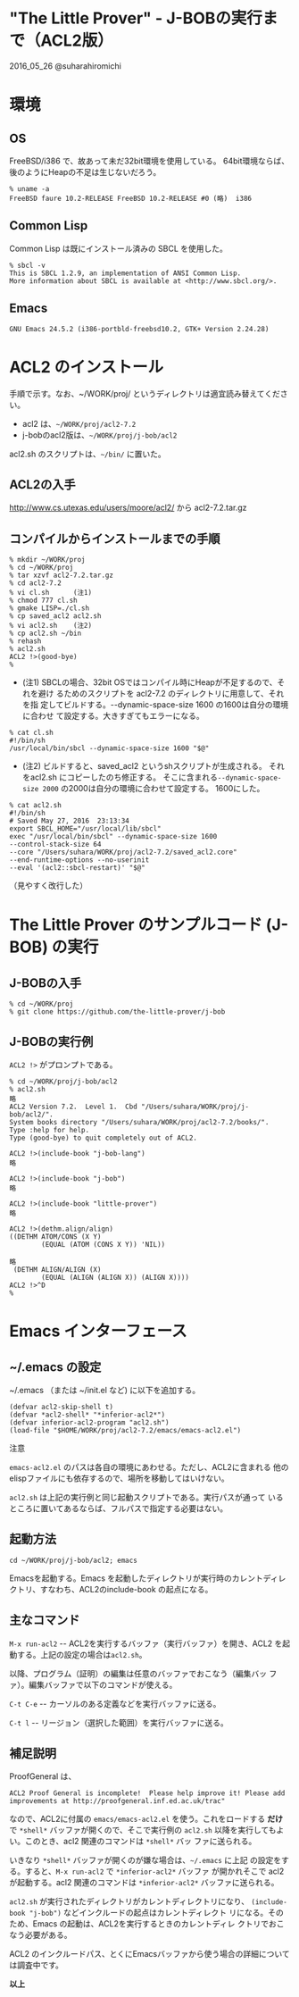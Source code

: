 "The Little Prover" - J-BOBの実行まで（ACL2版）
=======================

2016_05_26 @suharahiromichi

# 環境

## OS

FreeBSD/i386 で、故あって未だ32bit環境を使用している。
64bit環境ならば、後のようにHeapの不足は生じないだろう。

```
% uname -a
FreeBSD faure 10.2-RELEASE FreeBSD 10.2-RELEASE #0 (略)  i386
```

## Common Lisp

Common Lisp は既にインストール済みの SBCL を使用した。

```
% sbcl -v
This is SBCL 1.2.9, an implementation of ANSI Common Lisp.
More information about SBCL is available at <http://www.sbcl.org/>.
```

## Emacs

``GNU Emacs 24.5.2 (i386-portbld-freebsd10.2, GTK+ Version 2.24.28)``


# ACL2 のインストール

手順で示す。なお、~/WORK/proj/ というディレクトリは適宜読み替えてください。

- acl2 は、``~/WORK/proj/acl2-7.2``
- j-bobのacl2版は、``~/WORK/proj/j-bob/acl2``

acl2.sh のスクリプトは、``~/bin/`` に置いた。


## ACL2の入手

http://www.cs.utexas.edu/users/moore/acl2/ から acl2-7.2.tar.gz


## コンパイルからインストールまでの手順


```
% mkdir ~/WORK/proj
% cd ~/WORK/proj
% tar xzvf acl2-7.2.tar.gz
% cd acl2-7.2
% vi cl.sh      (注1)
% chmod 777 cl.sh
% gmake LISP=./cl.sh
% cp saved_acl2 acl2.sh
% vi acl2.sh    (注2)
% cp acl2.sh ~/bin
% rehash
% acl2.sh
ACL2 !>(good-bye)
%
```

- (注1) SBCLの場合、32bit OSではコンパイル時にHeapが不足するので、それを避け
るためのスクリプトを acl2-7.2 のディレクトリに用意して、それを指
定してビルドする。--dynamic-space-size 1600 の1600は自分の環境に合わせ
て設定する。大きすぎてもエラーになる。

```
% cat cl.sh 
#!/bin/sh
/usr/local/bin/sbcl --dynamic-space-size 1600 "$@"
```

- (注2) ビルドすると、saved_acl2 というshスクリプトが生成される。
それをacl2.sh にコピーしたのち修正する。
そこに含まれる``--dynamic-space-size 2000`` の2000は自分の環境に合わせて設定する。
1600にした。

```
% cat acl2.sh
#!/bin/sh
# Saved May 27, 2016  23:13:34
export SBCL_HOME="/usr/local/lib/sbcl"
exec "/usr/local/bin/sbcl" --dynamic-space-size 1600
--control-stack-size 64
--core "/Users/suhara/WORK/proj/acl2-7.2/saved_acl2.core"
--end-runtime-options --no-userinit
--eval '(acl2::sbcl-restart)' "$@"
```

（見やすく改行した）


# The Little Prover のサンプルコード (J-BOB) の実行


## J-BOBの入手

```
% cd ~/WORK/proj
% git clone https://github.com/the-little-prover/j-bob
```

## J-BOBの実行例


``ACL2 !>`` がプロンプトである。

```
% cd ~/WORK/proj/j-bob/acl2
% acl2.sh 
略
ACL2 Version 7.2.  Level 1.  Cbd "/Users/suhara/WORK/proj/j-bob/acl2/".
System books directory "/Users/suhara/WORK/proj/acl2-7.2/books/".
Type :help for help.
Type (good-bye) to quit completely out of ACL2.

ACL2 !>(include-book "j-bob-lang")
略

ACL2 !>(include-book "j-bob")
略

ACL2 !>(include-book "little-prover")
略

ACL2 !>(dethm.align/align)
((DETHM ATOM/CONS (X Y)
        (EQUAL (ATOM (CONS X Y)) 'NIL))

略
 (DETHM ALIGN/ALIGN (X)
        (EQUAL (ALIGN (ALIGN X)) (ALIGN X))))
ACL2 !>^D
%
```

# Emacs インターフェース

## ~/.emacs の設定

~/.emacs （または ~/init.el など) に以下を追加する。

```.emacs
(defvar acl2-skip-shell t)
(defvar *acl2-shell* "*inferior-acl2*")
(defvar inferior-acl2-program "acl2.sh")
(load-file "$HOME/WORK/proj/acl2-7.2/emacs/emacs-acl2.el")
```

注意

``emacs-acl2.el`` のパスは各自の環境にあわせる。ただし、ACL2に含まれる
他のelispファイルにも依存するので、場所を移動してはいけない。

``acl2.sh`` は上記の実行例と同じ起動スクリプトである。実行パスが通って
いるところに置いてあるならば、フルパスで指定する必要はない。


## 起動方法

``cd ~/WORK/proj/j-bob/acl2; emacs``

Emacsを起動する。Emacs を起動したディレクトリが実行時のカレントディレ
クトリ、すなわち、ACL2のinclude-book の起点になる。


## 主なコマンド


``M-x run-acl2`` -- ACL2を実行するバッファ（実行バッファ）を開き、ACL2
を起動する。上記の設定の場合は``acl2.sh``。


以降、プログラム（証明）の編集は任意のバッファでおこなう（編集バッ
ファ）。編集バッファで以下のコマンドが使える。


``C-t C-e`` -- カーソルのある定義などを実行バッファに送る。

``C-t l`` -- リージョン（選択した範囲）を実行バッファに送る。


## 補足説明

ProofGeneral は、

``
ACL2 Proof General is incomplete!  Please help improve it!
Please add improvements at http://proofgeneral.inf.ed.ac.uk/trac"
``

なので、ACL2に付属の ``emacs/emacs-acl2.el`` を使う。これをロードする
**だけ** で ``*shell*`` バッファが開くので、そこで実行例の ``acl2.sh``
以降を実行してもよい。このとき、acl2 関連のコマンドは ``*shell*`` バッ
ファに送られる。

いきなり ``*shell*`` バッファが開くのが嫌な場合は、``~/.emacs`` に上記
の設定をする。すると、``M-x run-acl2`` で ``*inferior-acl2*`` バッファ
が開かれそこで acl2 が起動する。acl2 関連のコマンドは
``*inferior-acl2*`` バッファに送られる。


``acl2.sh`` が実行されたディレクトリがカレントディレクトリになり、
``(include-book "j-bob")`` などインクルードの起点はカレントディレクト
リになる。そのため、Emacs の起動は、ACL2を実行するときのカレントディレ
クトリでおこなう必要がある。

ACL2 のインクルードパス、とくにEmacsバッファから使う場合の詳細について
は調査中です。

**以上**
